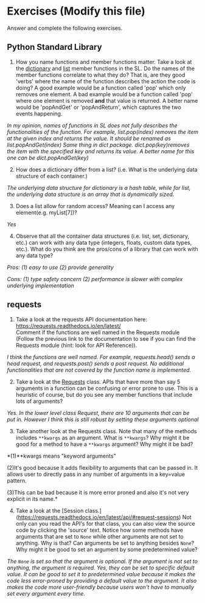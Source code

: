 # Exercises (Modify this file)

Answer and complete the following exercises.

## Python Standard Library

1. How you name functions and member functions matter. Take a look at the [dictionary](https://docs.python.org/3/library/stdtypes.html#typesmapping) 
and [list](https://docs.python.org/3/library/stdtypes.html#sequence-types-list-tuple-range) member functions in the SL. 
Do the names of the member functions correlate to what they do? That is, are they good 'verbs' where the name of the function describes the action the code is doing? A good example would be a function called 'pop' which only removes one element. A bad example would be a function called 'pop' where one element is removed **and** that value is returned. A better name would be 'popAndGet' or 'popAndReturn', which captures the two events happening.

*In my opinion, names of functions in SL does not fully describes the functionalities of the function. For example, list.pop(index) removes the item at the given index and returns the value. It should be renamed as list.popAndGet(index)
Same thing in dict package. dict.pop(key)removes the item with the specified key and returns its value. A better name for this one can be dict.popAndGet(key)*

2. How does a dictionary differ from a list? (i.e. What is the underlying data structure of each container.)

*The underlying data structure for dictionary is a hash table, while for list, the underlying data structure is an array that is dynamically sized.*

3. Does a list allow for random access? Meaning can I access any element(e.g. myList[7])?

*Yes*

4. Observe that all the container data structures (i.e. list, set, dictionary, etc.) can work with any data type (integers, floats, custom data types, etc.). 
What do you think are the pros/cons of a library that can work with any data type?

*Pros: (1) easy to use (2) provide generality*

*Cons: (1) type safety concern (2) performance is slower with complex underlying implementation*

## requests

1. Take a look at the requests API documentation here: https://requests.readthedocs.io/en/latest/  
Comment if the functions are well named in the Requests module (Follow the previous link to the documentation to see if you can find the Requests module (hint: look for API Reference)).

*I think the functions are well named. For example, requests.head() sends a head request, and requests.post() sends a post request. No additional functionalities that are not covered by the function name is implemented.*

2. Take a look at the [Requests](https://requests.readthedocs.io/en/latest/api/#lower-level-classes) class. APIs that have more than say 5 arguments in a function can be confusing or error prone to use. This is a heuristic of course, but do you see any member functions that include lots of arguments?

*Yes. In the lower level class Request, there are 10 arguments that can be put in. However I think this is still robust by setting these arguments optional*

3. Take another look at the Requests class. Note that many of the methods includes `**kwargs` as an argument. What is `**kwargs`? Why might it be good for a method to have a `**kwargs` argument? Why might it be bad?  

*(1)**kwargs means "keyword arguments"

(2)It's good because it adds flexibility to arguments that can be passed in. It allows user to directly pass in any number of arguments in a key=value pattern.

(3)This can be bad because it is more error proned and also it's not very explicit in its name.*

4. Take a look at the [Session class.] (https://requests.readthedocs.io/en/latest/api/#request-sessions) Not only can you read the API's for that class, you can also view the source code by clicking the 'source' text. 
Notice how some methods have arguments that are set to `None` while other arguments are not set to anything. Why is that? Can arguments be set to anything besides `None`? Why might it be good to set an argument by some predetermined value?


*The `None` is set so that the argument is optional. If the argument is not set to anything, the argument is required. Yes, they can be set to specific default value. It can be good to set it to predetermined value because it makes the code less error-proned by providing a default value to the argument. It also makes the code more user-friendly because users won't have to manually set every argument every time.*
